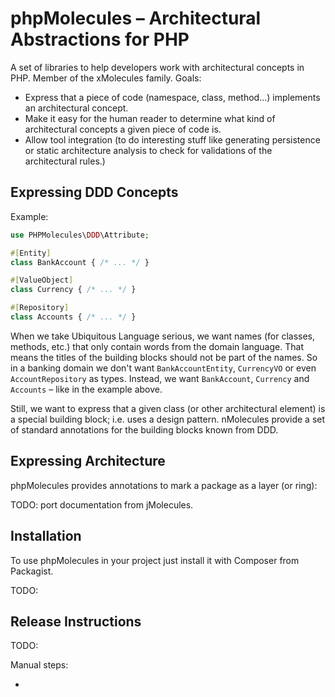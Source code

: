 # phpMolecules – Architectural Abstractions for PHP

A set of libraries to help developers work with architectural concepts in PHP.
Member of the xMolecules family.
Goals:

* Express that a piece of code (namespace, class, method...) implements an architectural concept.
* Make it easy for the human reader to determine what kind of architectural concepts a given piece of code is.
* Allow tool integration (to do interesting stuff like generating persistence or static architecture analysis to check for validations of the architectural rules.)

## Expressing DDD Concepts

Example:

```php
use PHPMolecules\DDD\Attribute;

#[Entity]
class BankAccount { /* ... */ }

#[ValueObject]
class Currency { /* ... */ }

#[Repository]
class Accounts { /* ... */ }
```

When we take Ubiquitous Language serious, we want names (for classes, methods, etc.) that only contain words from the domain language.
That means the titles of the building blocks should not be part of the names.
So in a banking domain we don't want `BankAccountEntity`, `CurrencyVO` or even `AccountRepository` as types.
Instead, we want `BankAccount`, `Currency` and `Accounts` – like in the example above.

Still, we want to express that a given class (or other architectural element) is a special building block; i.e. uses a design pattern.
nMolecules provide a set of standard annotations for the building blocks known from DDD.

## Expressing Architecture

phpMolecules provides annotations to mark a package as a layer (or ring):

TODO: port documentation from jMolecules.

## Installation

To use phpMolecules in your project just install it with Composer from Packagist.

TODO:

## Release Instructions

TODO:

Manual steps:

* 
